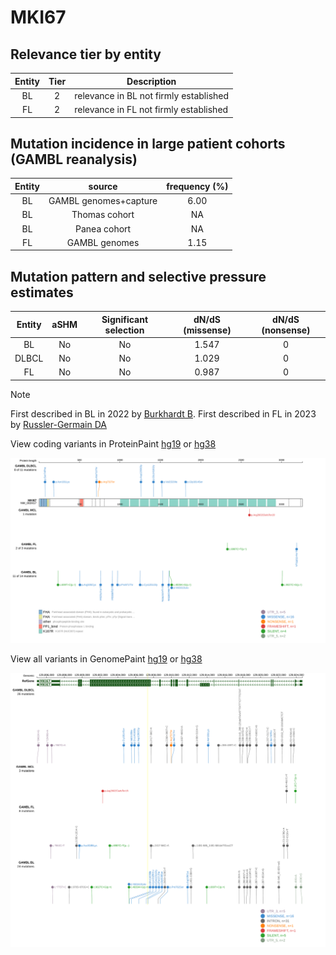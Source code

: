 # MKI67

## Relevance tier by entity

|Entity|Tier|Description                           |
|:------:|:----:|--------------------------------------|
|BL    |2   |relevance in BL not firmly established|
|FL    |2   |relevance in FL not firmly established|

## Mutation incidence in large patient cohorts (GAMBL reanalysis)

|Entity|source               |frequency (%)|
|:------:|:---------------------:|:-------------:|
|BL    |GAMBL genomes+capture|6.00         |
|BL    |Thomas cohort        |  NA         |
|BL    |Panea cohort         |  NA         |
|FL    |GAMBL genomes        |1.15         |

## Mutation pattern and selective pressure estimates

|Entity|aSHM|Significant selection|dN/dS (missense)|dN/dS (nonsense)|
|:------:|:----:|:---------------------:|:----------------:|:----------------:|
|BL    |No  |No                   |1.547           |0               |
|DLBCL |No  |No                   |1.029           |0               |
|FL    |No  |No                   |0.987           |0               |


> [!NOTE]
> First described in BL in 2022 by [Burkhardt B](https://pubmed.ncbi.nlm.nih.gov/35794096). First described in FL in 2023 by [Russler-Germain DA](https://pubmed.ncbi.nlm.nih.gov/37493986)


View coding variants in ProteinPaint [hg19](https://www.bcgsc.ca/downloads/morinlab/GAMBL/test/genes/MKI67_protein.html)  or [hg38](https://www.bcgsc.ca/downloads/morinlab/GAMBL/test/genes/MKI67_protein_hg38.html)

![image](images/proteinpaint/MKI67_NM_002417.svg)

View all variants in GenomePaint [hg19](https://www.bcgsc.ca/downloads/morinlab/GAMBL/test/genes/MKI67.html)  or [hg38](https://www.bcgsc.ca/downloads/morinlab/GAMBL/test/genes/MKI67_hg38.html)

![image](images/proteinpaint/MKI67.svg)
